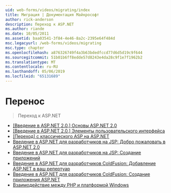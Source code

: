 ```yaml
---
uid: web-forms/videos/migrating/index
title: Миграция | Документация Майкрософт
author: rick-anderson
description: Переход к ASP.NET
ms.author: riande
ms.date: 10/05/2011
ms.assetid: baa03541-3f84-4e46-8a2c-2395e64f484d
msc.legacyurl: /web-forms/videos/migrating
msc.type: chapter
ms.openlocfilehash: a876326749f4a3b63bdedfccd77d6d5d19c9f644
ms.sourcegitcommit: 51b01b6ff8edde57d8243e4da28c9f1e7f1962b2
ms.translationtype: MT
ms.contentlocale: ru-RU
ms.lasthandoff: 05/06/2019
ms.locfileid: "65131689"
---
```

# <a name="migrating"></a>Перенос

> Переход к ASP.NET

- [[Введение в ASP.NET 2.0.] Основы ASP.NET 2.0](intro-to-aspnet-20-aspnet-20-fundamentals.md)
- [[Введение в ASP.NET 2.0.] Элементы пользовательского интерфейса](intro-to-aspnet-20-user-interface-elements.md)
- [[Переход] с классического ASP на ASP.NET](migrating-from-classic-asp-to-aspnet.md)
- [Введение в ASP.NET для разработчиков на JSP: Добро пожаловать в ASP.NET 2.0](intro-to-aspnet-for-jsp-developers-welcome-to-aspnet-20.md)
- [Введение в ASP.NET для разработчиков на JSP: Создание приложений](intro-to-aspnet-for-jsp-developers-building-applications.md)
- [Введение в ASP.NET для разработчиков ColdFusion: Добавление ASP.NET в ваш репертуар](intro-to-aspnet-for-coldfusion-developers-adding-aspnet-to-your-repertoire.md)
- [Введение в ASP.NET для разработчиков ColdFusion: Создание приложения ASP.NET](introduction-to-aspnet-for-coldfusion-developers-building-an-aspnet-application.md)
- [Взаимодействие между PHP и платформой Windows](interop-between-php-and-the-windows-platform.md)
